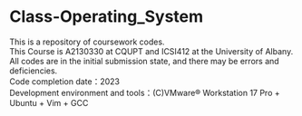 # Class-Operating_System

This is a repository of coursework codes.<br>
This Course is A2130330 at CQUPT and ICSI412 at the University of Albany.<br>
All codes are in the initial submission state, and there may be errors and deficiencies.<br>
Code completion date：2023<br>
Development environment and tools：(C)VMware® Workstation 17 Pro + Ubuntu + Vim + GCC
